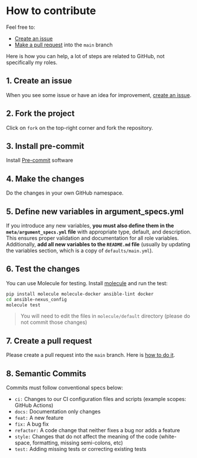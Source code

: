 # How to contribute

Feel free to:

- [Create an issue](https://help.github.com/articles/creating-an-issue/)
- [Make a pull request](https://services.github.com/on-demand/github-cli/open-pull-request-github) into the `main` branch

Here is how you can help, a lot of steps are related to GitHub, not specifically my roles.

## 1. Create an issue

When you see some issue or have an idea for improvement, [create an issue](https://github.com/lablabs/ansible-nexus_config/issues).

## 2. Fork the project

Click on `fork` on the top-right corner and fork the repository.

## 3. Install pre-commit

Install [Pre-commit](https://pre-commit.com/#install) software

## 4. Make the changes

Do the changes in your own GitHub namespace.

## 5. Define new variables in argument_specs.yml

If you introduce any new variables, **you must also define them in the `meta/argument_specs.yml` file** with appropriate type, default, and description. This ensures proper validation and documentation for all role variables. Additionally, **add all new variables to the `README.md` file** (usually by updating the variables section, which is a copy of `defaults/main.yml`).

## 6. Test the changes

You can use Molecule for testing. Install [molecule](https://molecule.readthedocs.io/en/stable/) and run the test:

```bash
pip install molecule molecule-docker ansible-lint docker
cd ansible-nexus_config
molecule test
```

> You will need to edit the files in `molecule/default` directory (please do not commit those changes)

## 7. Create a pull request

Please create a pull request into the `main` branch. Here is [how to do it](https://help.github.com/en/github/collaborating-with-issues-and-pull-requests/creating-a-pull-request-from-a-fork).

## 8. Semantic Commits

Commits must follow conventional specs below:

- `ci:` Changes to our CI configuration files and scripts (example scopes: GitHub Actions)
- `docs:` Documentation only changes
- `feat:` A new feature
- `fix:` A bug fix
- `refactor:` A code change that neither fixes a bug nor adds a feature
- `style:` Changes that do not affect the meaning of the code (white-space, formatting, missing semi-colons, etc)
- `test:` Adding missing tests or correcting existing tests
